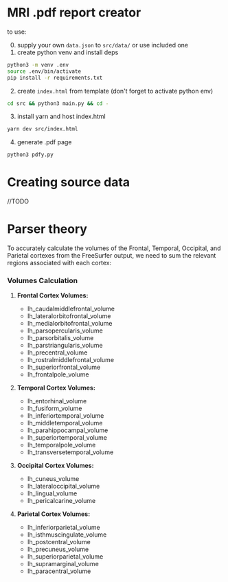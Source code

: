 # MRI .pdf report creator

to use:

0. supply your own `data.json` to `src/data/` or use included one
1. create python venv and install deps
```bash
python3 -m venv .env
source .env/bin/activate
pip install -r requirements.txt
```
2. create `index.html` from template (don't forget to activate python env)
```bash
cd src && python3 main.py && cd -
```
3. install yarn and host index.html
```bash
yarn dev src/index.html
```
4. generate .pdf page
```bash
python3 pdfy.py
```

# Creating source data

//TODO

# Parser theory

To accurately calculate the volumes of the Frontal, Temporal, Occipital, and Parietal cortexes from the FreeSurfer output, we need to sum the relevant regions associated with each cortex:

### Volumes Calculation

1. **Frontal Cortex Volumes:**
   - lh_caudalmiddlefrontal_volume
   - lh_lateralorbitofrontal_volume
   - lh_medialorbitofrontal_volume
   - lh_parsopercularis_volume
   - lh_parsorbitalis_volume
   - lh_parstriangularis_volume
   - lh_precentral_volume
   - lh_rostralmiddlefrontal_volume
   - lh_superiorfrontal_volume
   - lh_frontalpole_volume

2. **Temporal Cortex Volumes:**
   - lh_entorhinal_volume
   - lh_fusiform_volume
   - lh_inferiortemporal_volume
   - lh_middletemporal_volume
   - lh_parahippocampal_volume
   - lh_superiortemporal_volume
   - lh_temporalpole_volume
   - lh_transversetemporal_volume

3. **Occipital Cortex Volumes:**
   - lh_cuneus_volume
   - lh_lateraloccipital_volume
   - lh_lingual_volume
   - lh_pericalcarine_volume

4. **Parietal Cortex Volumes:**
   - lh_inferiorparietal_volume
   - lh_isthmuscingulate_volume
   - lh_postcentral_volume
   - lh_precuneus_volume
   - lh_superiorparietal_volume
   - lh_supramarginal_volume
   - lh_paracentral_volume

